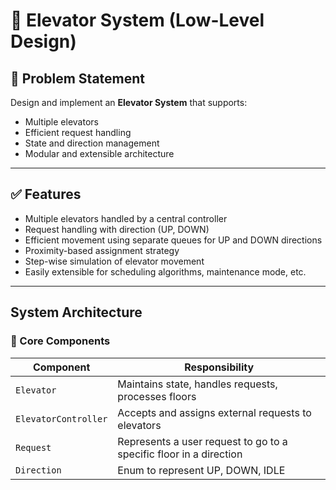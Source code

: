 # 🚀 Elevator System (Low-Level Design)

## 📘 Problem Statement

Design and implement an **Elevator System** that supports:
- Multiple elevators
- Efficient request handling
- State and direction management
- Modular and extensible architecture

---

## ✅ Features

- Multiple elevators handled by a central controller
- Request handling with direction (UP, DOWN)
- Efficient movement using separate queues for UP and DOWN directions
- Proximity-based assignment strategy
- Step-wise simulation of elevator movement
- Easily extensible for scheduling algorithms, maintenance mode, etc.

---

## System Architecture

### 🔹 Core Components

| Component | Responsibility |
|----------|----------------|
| `Elevator` | Maintains state, handles requests, processes floors |
| `ElevatorController` | Accepts and assigns external requests to elevators |
| `Request` | Represents a user request to go to a specific floor in a direction |
| `Direction` | Enum to represent UP, DOWN, IDLE |
